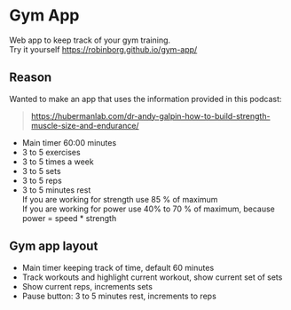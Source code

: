 # Gym App
Web app to keep track of your gym training.<br/>
Try it yourself https://robinborg.github.io/gym-app/

## Reason
Wanted to make an app that uses the information provided in this podcast:
>https://hubermanlab.com/dr-andy-galpin-how-to-build-strength-muscle-size-and-endurance/
- Main timer 60:00 minutes<br/>
- 3 to 5 exercises<br/>
- 3 to 5 times a week<br/>
- 3 to 5 sets<br/>
- 3 to 5 reps<br/>
- 3 to 5 minutes rest<br/>
If you are working for strength use 85 % of maximum<br/>
If you are working for power use 40% to 70 % of maximum, because power = speed * strength


## Gym app layout
- Main timer keeping track of time, default 60 minutes
- Track workouts and highlight current workout, show current set of sets
- Show current reps, increments sets
- Pause button: 3 to 5 minutes rest, increments to reps
